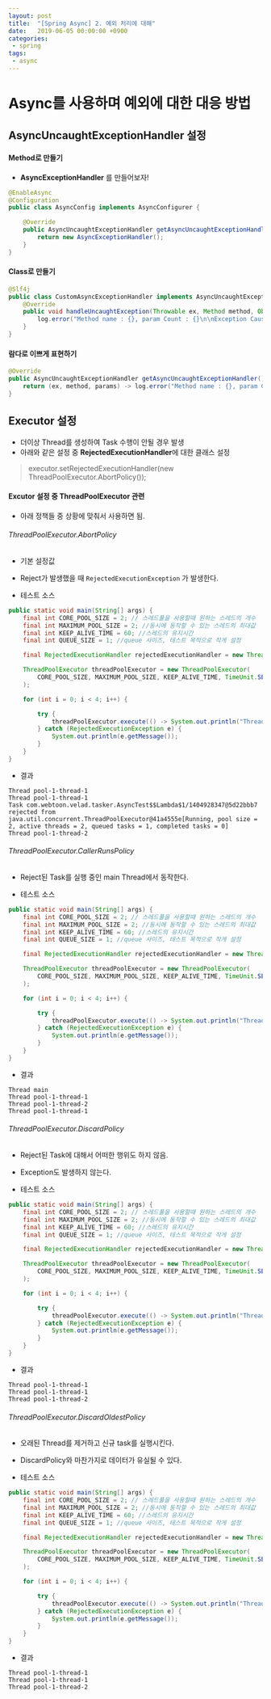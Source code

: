 ```yaml
---
layout: post
title:  "[Spring Async] 2. 예외 처리에 대해"
date:   2019-06-05 00:00:00 +0900
categories:
 - spring
tags: 
 - async
---
```

# Async를 사용하며 예외에 대한 대응 방법

## AsyncUncaughtExceptionHandler 설정
#### Method로 만들기
- **AsyncExceptionHandler** 를 만들어보자!

```java
@EnableAsync
@Configuration
public class AsyncConfig implements AsyncConfigurer {

	@Override
	public AsyncUncaughtExceptionHandler getAsyncUncaughtExceptionHandler() {
		return new AsyncExceptionHandler();
	}
}
```

#### Class로 만들기
```java
@Slf4j
public class CustomAsyncExceptionHandler implements AsyncUncaughtExceptionHandler {
	@Override
	public void handleUncaughtException(Throwable ex, Method method, Object... params) {
		log.error("Method name : {}, param Count : {}\n\nException Cause -{}", method.getName(), params.length, ex.getMessage());
	}
}
```

#### 람다로 이쁘게 표현하기
```java
@Override
public AsyncUncaughtExceptionHandler getAsyncUncaughtExceptionHandler() {
	return (ex, method, params) -> log.error("Method name : {}, param Count : {}\n\nException Cause -{}", method.getName(), params.length, ex.getMessage());
}
```

##  Executor 설정
- 더이상 Thread를 생성하여 Task 수행이 안될 경우 발생
- 아래와 같은 설정 중 **RejectedExecutionHandler**에 대한 클래스 설정

> 	executor.setRejectedExecutionHandler(new ThreadPoolExecutor.AbortPolicy());


#### Excutor 설정 중 ThreadPoolExecutor 관련
- 아래 정책들 중 상황에 맞춰서 사용하면 됨.

###### ThreadPoolExecutor.AbortPolicy
- 기본 설정값
- Reject가 발생했을 때 `RejectedExecutionException` 가 발생한다.

- 테스트 소스

```java
public static void main(String[] args) {
	final int CORE_POOL_SIZE = 2; // 스레드풀을 사용할때 원하는 스레드의 개수
	final int MAXIMUM_POOL_SIZE = 2; //동시에 동작할 수 있는 스레드의 최대값
	final int KEEP_ALIVE_TIME = 60; //스레드의 유지시간
	final int QUEUE_SIZE = 1; //queue 사이즈, 테스트 목적으로 작게 설정

	final RejectedExecutionHandler rejectedExecutionHandler = new ThreadPoolExecutor.AbortPolicy();

	ThreadPoolExecutor threadPoolExecutor = new ThreadPoolExecutor(
		CORE_POOL_SIZE, MAXIMUM_POOL_SIZE, KEEP_ALIVE_TIME, TimeUnit.SECONDS, new LinkedBlockingQueue<>(QUEUE_SIZE), rejectedExecutionHandler
	);

	for (int i = 0; i < 4; i++) {

		try {
			threadPoolExecutor.execute(() -> System.out.println("Thread " + Thread.currentThread().getName()));
		} catch (RejectedExecutionException e) {
			System.out.println(e.getMessage());
		}
	}
}
```

- 결과

```
Thread pool-1-thread-1
Thread pool-1-thread-1
Task com.webtoon.velad.tasker.AsyncTest$$Lambda$1/1404928347@5d22bbb7 rejected from java.util.concurrent.ThreadPoolExecutor@41a4555e[Running, pool size = 2, active threads = 2, queued tasks = 1, completed tasks = 0]
Thread pool-1-thread-2
```

###### ThreadPoolExecutor.CallerRunsPolicy
- Reject된 Task를 실행 중인 main Thread에서 동작한다.

- 테스트 소스

```java
public static void main(String[] args) {
	final int CORE_POOL_SIZE = 2; // 스레드풀을 사용할때 원하는 스레드의 개수
	final int MAXIMUM_POOL_SIZE = 2; //동시에 동작할 수 있는 스레드의 최대값
	final int KEEP_ALIVE_TIME = 60; //스레드의 유지시간
	final int QUEUE_SIZE = 1; //queue 사이즈, 테스트 목적으로 작게 설정

	final RejectedExecutionHandler rejectedExecutionHandler = new ThreadPoolExecutor.CallerRunsPolicy();

	ThreadPoolExecutor threadPoolExecutor = new ThreadPoolExecutor(
		CORE_POOL_SIZE, MAXIMUM_POOL_SIZE, KEEP_ALIVE_TIME, TimeUnit.SECONDS, new LinkedBlockingQueue<>(QUEUE_SIZE), rejectedExecutionHandler
	);

	for (int i = 0; i < 4; i++) {

		try {
			threadPoolExecutor.execute(() -> System.out.println("Thread " + Thread.currentThread().getName()));
		} catch (RejectedExecutionException e) {
			System.out.println(e.getMessage());
		}
	}
}
```

- 결과

```
Thread main
Thread pool-1-thread-1
Thread pool-1-thread-2
Thread pool-1-thread-1
```
###### ThreadPoolExecutor.DiscardPolicy
- Reject된 Task에 대해서 어떠한 행위도 하지 않음.
- Exception도 발생하지 않는다.

- 테스트 소스

```java
public static void main(String[] args) {
	final int CORE_POOL_SIZE = 2; // 스레드풀을 사용할때 원하는 스레드의 개수
	final int MAXIMUM_POOL_SIZE = 2; //동시에 동작할 수 있는 스레드의 최대값
	final int KEEP_ALIVE_TIME = 60; //스레드의 유지시간
	final int QUEUE_SIZE = 1; //queue 사이즈, 테스트 목적으로 작게 설정

	final RejectedExecutionHandler rejectedExecutionHandler = new ThreadPoolExecutor.DiscardPolicy();

	ThreadPoolExecutor threadPoolExecutor = new ThreadPoolExecutor(
		CORE_POOL_SIZE, MAXIMUM_POOL_SIZE, KEEP_ALIVE_TIME, TimeUnit.SECONDS, new LinkedBlockingQueue<>(QUEUE_SIZE), rejectedExecutionHandler
	);

	for (int i = 0; i < 4; i++) {

		try {
			threadPoolExecutor.execute(() -> System.out.println("Thread " + Thread.currentThread().getName()));
		} catch (RejectedExecutionException e) {
			System.out.println(e.getMessage());
		}
	}
}
```

- 결과

```
Thread pool-1-thread-1
Thread pool-1-thread-1
Thread pool-1-thread-2
```

###### ThreadPoolExecutor.DiscardOldestPolicy
- 오래된 Thread를 제거하고 신규 task를 실행시킨다.
- DiscardPolicy와 마찬가지로 데이터가 유실될 수 있다.

- 테스트 소스

```java
public static void main(String[] args) {
	final int CORE_POOL_SIZE = 2; // 스레드풀을 사용할때 원하는 스레드의 개수
	final int MAXIMUM_POOL_SIZE = 2; //동시에 동작할 수 있는 스레드의 최대값
	final int KEEP_ALIVE_TIME = 60; //스레드의 유지시간
	final int QUEUE_SIZE = 1; //queue 사이즈, 테스트 목적으로 작게 설정

	final RejectedExecutionHandler rejectedExecutionHandler = new ThreadPoolExecutor.DiscardOldestPolicy();

	ThreadPoolExecutor threadPoolExecutor = new ThreadPoolExecutor(
		CORE_POOL_SIZE, MAXIMUM_POOL_SIZE, KEEP_ALIVE_TIME, TimeUnit.SECONDS, new LinkedBlockingQueue<>(QUEUE_SIZE), rejectedExecutionHandler
	);

	for (int i = 0; i < 4; i++) {

		try {
			threadPoolExecutor.execute(() -> System.out.println("Thread " + Thread.currentThread().getName()));
		} catch (RejectedExecutionException e) {
			System.out.println(e.getMessage());
		}
	}
}
```

- 결과

```
Thread pool-1-thread-1
Thread pool-1-thread-1
Thread pool-1-thread-2
```

